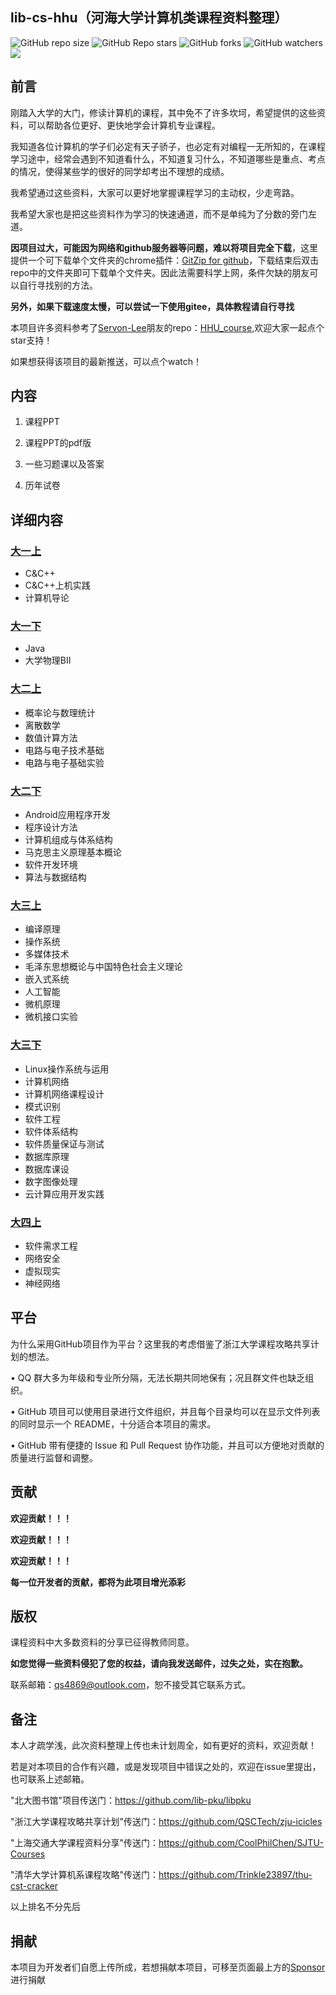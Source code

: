 lib-cs-hhu（河海大学计算机类课程资料整理）
-----
![GitHub repo size](https://img.shields.io/github/repo-size/Juicern/lib-cs-hhu)  ![GitHub Repo stars](https://img.shields.io/github/stars/Juicern/lib-cs-hhu?style=flat)  ![GitHub forks](https://img.shields.io/github/forks/Juicern/lib-cs-hhu?style=flat)  ![GitHub watchers](https://img.shields.io/github/watchers/Juicern/lib-cs-hhu?style=flat)  [![](https://img.shields.io/badge/LeetCode-Juicern-{#00FF00}.svg)](https://leetcode-cn.com/u/juicern)


前言
----
刚踏入大学的大门，修读计算机的课程，其中免不了许多坎坷，希望提供的这些资料，可以帮助各位更好、更快地学会计算机专业课程。

我知道各位计算机的学子们必定有天子骄子，也必定有对编程一无所知的，在课程学习途中，经常会遇到不知道看什么，不知道复习什么，不知道哪些是重点、考点的情况，使得某些学的很好的同学却考出不理想的成绩。

我希望通过这些资料，大家可以更好地掌握课程学习的主动权，少走弯路。

我希望大家也是把这些资料作为学习的快速通道，而不是单纯为了分数的旁门左道。

**因项目过大，可能因为网络和github服务器等问题，难以将项目完全下载**，这里提供一个可下载单个文件夹的chrome插件：[GitZip for github](https://chrome.google.com/webstore/detail/gitzip-for-github/ffabmkklhbepgcgfonabamgnfafbdlkn/related)，下载结束后双击repo中的文件夹即可下载单个文件夹。因此法需要科学上网，条件欠缺的朋友可以自行寻找别的方法。

**另外，如果下载速度太慢，可以尝试一下使用gitee，具体教程请自行寻找**

本项目许多资料参考了[Servon-Lee](https://github.com/Servon-Lee)朋友的repo：[HHU_course](https://github.com/Servon-Lee/HHU_course),欢迎大家一起点个star支持！

如果想获得该项目的最新推送，可以点个watch！

内容
------
1. 课程PPT

2. 课程PPT的pdf版

3. 一些习题课以及答案

4. 历年试卷

## 详细内容

### [大一上](https://github.com/Juicern/lib-cs-hhu/tree/master/%E5%A4%A7%E4%B8%80%E4%B8%8A)

* C&C++
* C&C++上机实践
* 计算机导论

### [大一下](https://github.com/Juicern/lib-cs-hhu/tree/master/%E5%A4%A7%E4%B8%80%E4%B8%8B)

* Java
* 大学物理BII

### [大二上](https://github.com/Juicern/lib-cs-hhu/tree/master/%E5%A4%A7%E4%BA%8C%E4%B8%8A)

* 概率论与数理统计
* 离散数学
* 数值计算方法
* 电路与电子技术基础
* 电路与电子基础实验

### [大二下](https://github.com/Juicern/lib-cs-hhu/tree/master/%E5%A4%A7%E4%BA%8C%E4%B8%8B)

* Android应用程序开发
* 程序设计方法
* 计算机组成与体系结构
* 马克思主义原理基本概论
* 软件开发环境
* 算法与数据结构

### [大三上](https://github.com/Juicern/lib-cs-hhu/tree/master/%E5%A4%A7%E4%B8%89%E4%B8%8A)

* 编译原理
* 操作系统
* 多媒体技术
* 毛泽东思想概论与中国特色社会主义理论
* 嵌入式系统
* 人工智能
* 微机原理
* 微机接口实验

### [大三下](https://github.com/Juicern/lib-cs-hhu/tree/master/%E5%A4%A7%E4%B8%89%E4%B8%8B)

* Linux操作系统与运用
* 计算机网络
* 计算机网络课程设计
* 模式识别
* 软件工程
* 软件体系结构
* 软件质量保证与测试
* 数据库原理
* 数据库课设
* 数字图像处理
* 云计算应用开发实践

### [大四上](https://github.com/Juicern/lib-cs-hhu/tree/master/%E5%A4%A7%E5%9B%9B%E4%B8%8A)

* 软件需求工程
* 网络安全
* 虚拟现实
* 神经网络

平台
-------

为什么采用GitHub项目作为平台？这里我的考虑借鉴了浙江大学课程攻略共享计划的想法。

• QQ 群大多为年级和专业所分隔，无法长期共同地保有；况且群文件也缺乏组织。

• GitHub 项目可以使用目录进行文件组织，并且每个目录均可以在显示文件列表的同时显示一个 README，十分适合本项目的需求。

• GitHub 带有便捷的 Issue 和 Pull Request 协作功能，并且可以方便地对贡献的质量进行监督和调整。

贡献
------
**欢迎贡献！！！**

**欢迎贡献！！！**

**欢迎贡献！！！**

**每一位开发者的贡献，都将为此项目增光添彩**

版权
------
课程资料中大多数资料的分享已征得教师同意。

**如您觉得一些资料侵犯了您的权益，请向我发送邮件，过失之处，实在抱歉。**

联系邮箱：qs4869@outlook.com，恕不接受其它联系方式。

备注
------
本人才疏学浅，此次资料整理上传也未计划周全，如有更好的资料，欢迎贡献！

若是对本项目的合作有兴趣，或是发现项目中错误之处的，欢迎在issue里提出，也可联系上述邮箱。


"北大图书馆"项目传送门：https://github.com/lib-pku/libpku

"浙江大学课程攻略共享计划"传送门：https://github.com/QSCTech/zju-icicles

"上海交通大学课程资料分享"传送门：https://github.com/CoolPhilChen/SJTU-Courses

"清华大学计算机系课程攻略"传送门：https://github.com/Trinkle23897/thu-cst-cracker

以上排名不分先后

## 捐献

本项目为开发者们自愿上传所成，若想捐献本项目，可移至页面最上方的[Sponsor](https://github.com/Juicern/lib-cs-hhu/blob/master/Donate/alipay.jpg)进行捐献
